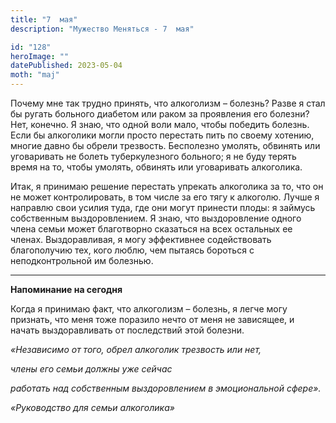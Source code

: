 ```yaml
---
title: "7  мая"
description: "Мужество Меняться - 7  мая"

id: "128"
heroImage: ""
datePublished: 2023-05-04
moth: "maj"
---
```


Почему мне так трудно принять, что алкоголизм – болезнь? Разве я стал бы
ругать больного диабетом или раком за проявления его болезни? Нет, конечно. Я
знаю, что одной воли мало, чтобы победить болезнь. Если бы алкоголики могли
просто перестать пить по своему хотению, многие давно бы обрели трезвость.
Бесполезно умолять, обвинять или уговаривать не болеть туберкулезного
больного; я не буду терять время на то, чтобы умолять, обвинять или
уговаривать алкоголика.

Итак, я принимаю решение перестать упрекать алкоголика за то, что он не может
контролировать, в том числе за его тягу к алкоголю. Лучше я направлю свои
усилия туда, где они могут принести плоды: я займусь собственным
выздоровлением. Я знаю, что выздоровление одного члена семьи может благотворно
сказаться на всех остальных ее членах. Выздоравливая, я могу эффективнее
содействовать благополучию тех, кого люблю, чем пытаясь бороться с
неподконтрольной им болезнью.

---

**Напоминание на сегодня**

Когда я принимаю факт, что алкоголизм – болезнь, я легче могу признать, что
меня тоже поразило нечто от меня не зависящее, и начать выздоравливать от
последствий этой болезни.

_«Независимо от того, обрел алкоголик трезвость или нет,_

_члены его семьи должны уже сейчас_

_работать над собственным выздоровлением в эмоциональной сфере»._

_«Руководство для семьи алкоголика»_
